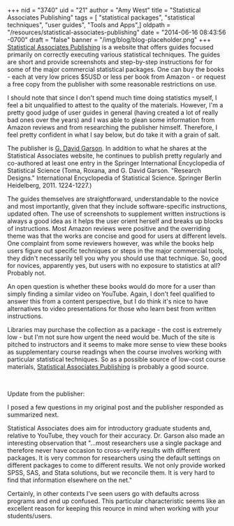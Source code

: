 +++
nid = "3740"
uid = "21"
author = "Amy West"
title = "Statistical Associates Publishing"
tags = [ "statistical packages", "statistical techniques", "user guides", "Tools and Apps",]
oldpath = "/resources/statistical-associates-publishing"
date = "2014-06-16 08:43:56 -0700"
draft = "false"
banner = "/img/blog/blog-placeholder.png"
+++
[Statistical Associates
Publishing](http://www.statisticalassociates.com/) is a website that
offers guides focused primarily on correctly executing various
statistical techniques. The guides are short and provide screenshots and
step-by-step instructions for for some of the major commercial
statistical packages. One can buy the books - each at very low prices
$5USD or less per book from Amazon - or request a free copy from the
publisher with some reasonable restrictions on use.

I should note that since I don't spend much time doing statistics
myself, I feel a bit unqualified to attest to the quality of the
materials. However, I'm a pretty good judge of user guides in general
(having created a lot of really bad ones over the years) and I was able
to glean some information from Amazon reviews and from researching the
publisher himself. Therefore, I feel pretty confident in what I say
below, but do take it with a grain of salt. 

The publisher is [G. David
Garson](http://www.statisticalassociates.com/gdavidgarson.htm). In
addition to what he shares at the Statistical Associates website, he
continues to publish pretty regularly and co-authored at least one entry
in the Springer International Encyclopedia of Statistical Science (Toma,
Roxana, and G. David Garson. "Research Designs." International
Encyclopedia of Statistical Science. Springer Berlin Heidelberg, 2011.
1224-1227.)

The guides themselves are straightforward, understandable to the novice
and most importantly, given that they include software-specific
instructions, updated often. The use of screenshots to supplement
written instructions is always a good idea as it helps the user orient
herself and breaks up blocks of instructions. Most Amazon reviews were
positive and the overriding theme was that the works are concise and
good for users at different levels. One complaint from some reviewers
however, was while the books help users figure out specific techniques
or steps in the major commercial tools, they didn't necessarily tell
you why you should use that technique. So, good for novices, apparently
yes, but users with no exposure to statistics at all? Probably not.

An open question is whether these books would do more for a user than
simply finding a similar video on YouTube. Again, I don't feel
qualified to answer this from a content perspective, but I do think
it's nice to have alternatives to video presentations for those who
learn best from written instructions.

Libraries may purchase the collection as a package - the cost is
extremely low - but I'm not sure how urgent the need would be. Much of
the site is pitched to instructors and it seems to make more sense to
view these books as supplementary course readings when the course
involves working with particular statistical techniques. So as a
possible source of low-cost course materials, [Statistical Associates
Publishing](http://www.statisticalassociates.com/) is probably a good
source.

 

Update from the publisher:

I posed a few questions in my original post and the publisher responded
as summarized next.

Statistical Associates does aim for introductory graduate students and,
relative to YouTube, they vouch for their accuracy. Dr. Garson also made
an interesting observation that "...most researchers use a single
package and therefore never have occasion to cross-verify results with
different packages. It is very common for researchers using the default
settings on different packages to come to different results. We not only
provide worked SPSS, SAS, and Stata solutions, but we reconcile them. It
is very hard to find that information elsewhere on the net." 

Certainly, in other contexts I've seen users go with defaults across
programs and end up confused. This particular characteristic seems like
an excellent reason for keeping this reource in mind when working with
your students/users.
